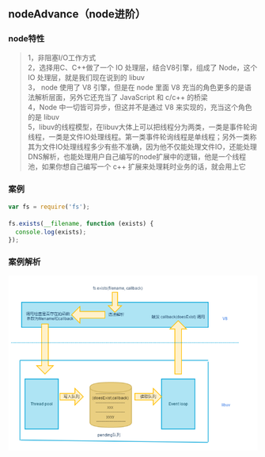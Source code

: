 ## nodeAdvance（node进阶）

### node特性

> 1，非阻塞I/O工作方式  
> 2，选择用C、C++做了一个 IO 处理层，结合V8引擎，组成了 Node，这个 IO 处理层，就是我们现在说到的 libuv  
> 3， node 使用了 V8 引擎，但是在 node 里面 V8 充当的角色更多的是语法解析层面，另外它还充当了 JavaScript 和 c/c++ 的桥梁  
> 4，Node 中一切皆可异步，但这并不是通过 V8 来实现的，充当这个角色的是 libuv  
> 5，libuv的线程模型，在libuv大体上可以把线程分为两类，一类是事件轮询线程，一类是文件IO处理线程。第一类事件轮询线程是单线程；另外一类称其为文件IO处理线程多少有些不准确，因为他不仅能处理文件IO，还能处理DNS解析，也能处理用户自己编写的node扩展中的逻辑，他是一个线程池，如果你想自己编写一个 c++ 扩展来处理耗时业务的话，就会用上它

### 案例

```javascript
var fs = require('fs');

fs.exists(__filename, function (exists) {
  console.log(exists);
});
```

### 案例解析
![nodeAdvance1](../images/nodeAdvance1.png)